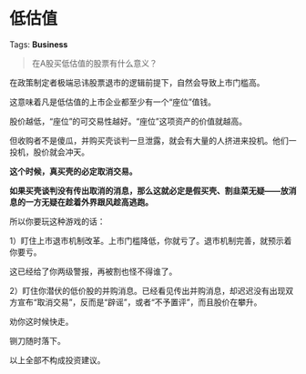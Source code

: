 # 低估值

Tags: **Business**

> 在A股买低估值的股票有什么意义？



在政策制定者极端忌讳股票退市的逻辑前提下，自然会导致上市门槛高。

这意味着凡是低估值的上市企业都至少有一个“座位”值钱。

股价越低，“座位”的可交易性越好。“座位”这项资产的价值就越高。

但收购者不是傻瓜，并购买壳谈判一旦泄露，就会有大量的人挤进来投机。他们一投机，股价就会冲天。

**这个时候，真买壳的必定取消交易。**

**如果买壳谈判没有传出取消的消息，那么这就必定是假买壳、割韭菜无疑——放消息的一方无疑在趁着外界跟风趁高逃跑。**

所以你要玩这种游戏的话：

1）盯住上市退市机制改革。上市门槛降低，你就亏了。退市机制完善，就预示着你要亏。

这已经给了你两级警报，再被割也怪不得谁了。

2）盯住你潜伏的低价股的并购消息。已经看见传出并购消息，却迟迟没有出现双方宣布“取消交易”，反而是“辟谣”，或者“不予置评”，而且股价在攀升。

劝你这时候快走。

铡刀随时落下。

  


以上全部不构成投资建议。



